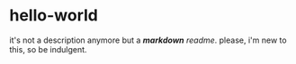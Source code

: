 # hello-world
it's not a description anymore but a ___markdown___ _readme_.
please, i'm new to this, so be indulgent.
